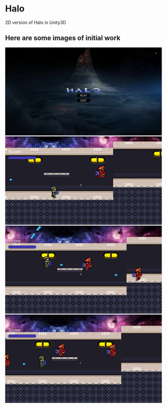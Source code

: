 # Halo
2D version of Halo in Unity3D
## Here are some images of initial work
![Image1 ](https://github.com/dharmang007/Halo/blob/master/vlcsnap-2019-07-19-18h08m40s478.png)
![Image1 ](https://github.com/dharmang007/Halo/blob/master/vlcsnap-2019-07-19-18h08m26s933.png)
![Image1 ](https://github.com/dharmang007/Halo/blob/master/vlcsnap-2019-07-19-19h26m45s506.png)
![Image1 ](https://github.com/dharmang007/Halo/blob/master/vlcsnap-2019-07-19-19h27m11s409.png)

